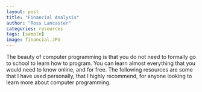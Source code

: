 ```yaml
---
layout: post
title: "Financial Analysis"
author: "Ross Lancaster"
categories: resources
tags: [sample]
image: financial.JPG
---
```


The beauty of computer programming is that you do not need to formally go to school to learn how to program. You can learn almost everything that you would need to know online, and for free. The following resources are some that I have used personally, that I highly recommend, for anyone looking to learn more about computer programming.
